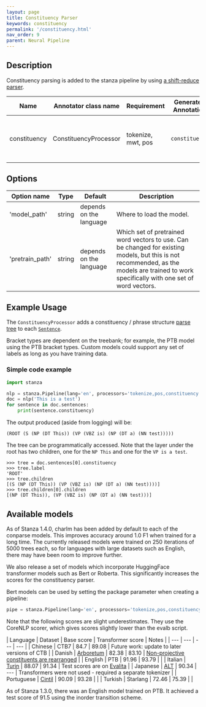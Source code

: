 ```yaml
---
layout: page
title: Constituency Parser
keywords: constituency
permalink: '/constituency.html'
nav_order: 9
parent: Neural Pipeline
---
```


## Description

Constituency parsing is added to the stanza pipeline by using [a shift-reduce parser](https://aclanthology.org/Q17-1029/).

| Name | Annotator class name | Requirement | Generated Annotation | Description |
| --- | --- | --- | --- | --- |
| constituency | ConstituencyProcessor | tokenize, mwt, pos | `constituency` | Adds the `constituency` annotation to each [`Sentence`](data_objects.md#sentence) in the `Document` |

## Options

| Option name | Type | Default | Description |
| --- | --- | --- | --- |
| 'model_path' | string | depends on the language | Where to load the model. |
| 'pretrain_path' | string | depends on the language | Which set of pretrained word vectors to use. Can be changed for existing models, but this is not recommended, as the models are trained to work specifically with one set of word vectors. |

## Example Usage

The `ConstituencyProcessor` adds a constituency / phrase structure
[parse tree](data_objects.md#parsetree) to each [`Sentence`](data_objects.md#sentence).

Bracket types are dependent on the treebank; for example, the PTB
model using the PTB bracket types.  Custom models could support any
set of labels as long as you have training data.

### Simple code example

```python
import stanza

nlp = stanza.Pipeline(lang='en', processors='tokenize,pos,constituency')
doc = nlp('This is a test')
for sentence in doc.sentences:
    print(sentence.constituency)
```

The output produced (aside from logging) will be:

```
(ROOT (S (NP (DT This)) (VP (VBZ is) (NP (DT a) (NN test)))))
```

The tree can be programmatically accessed.  Note that the layer under the root has two children, one for the `NP This` and one for the `VP is a test`.

```
>>> tree = doc.sentences[0].constituency
>>> tree.label
'ROOT'
>>> tree.children
[(S (NP (DT This)) (VP (VBZ is) (NP (DT a) (NN test))))]
>>> tree.children[0].children
[(NP (DT This)), (VP (VBZ is) (NP (DT a) (NN test)))]
```


## Available models

As of Stanza 1.4.0, charlm has been added by default to each of the
conparse models.  This improves accuracy around 1.0 F1 when trained
for a long time.  The currently released models were trained on 250
iterations of 5000 trees each, so for languages with large datasets
such as English, there may have been room to improve further.

We also release a set of models which incorporate HuggingFace
transformer models such as Bert or Roberta.  This significantly
increases the scores for the constituency parser.

Bert models can be used by setting the package parameter when creating
a pipeline:

```python
pipe = stanza.Pipeline(lang='en', processors='tokenize,pos,constituency', package={'constituency': 'wsj_bert'})
```

Note that the following scores are slight underestimates.  They use the CoreNLP scorer, which gives scores slightly lower than the evalb script.

| Language | Dataset | Base score | Transformer score | Notes |
| --- | --- | --- | --- |
| Chinese | CTB7 | 84.7 | 89.08 | Future work: update to later versions of CTB |
| Danish | [Arboretum](http://catalog.elra.info/en-us/repository/browse/ELRA-W0084/) | 82.38 | 83.10 | [Non-projective constituents are rearranged](https://github.com/stanfordnlp/stanza/blob/main/stanza/utils/datasets/constituency/convert_arboretum.py) |
| English | PTB | 91.96 | 93.79 | |
| Italian | [Turin](http://www.di.unito.it/~tutreeb/treebanks.html) | 88.07 | 91.34 | Test scores are on [Evalita](http://www.di.unito.it/~tutreeb/evalita-parsingtask-11.html) |
| Japanese | [ALT](https://www2.nict.go.jp/astrec-att/member/mutiyama/ALT/) | 90.34 | --- | Transformers were not used - required a separate tokenizer |
| Portuguese | [Cintil](https://catalogue.elra.info/en-us/repository/browse/ELRA-W0055/) | 90.09 | 93.28 | |
| Turkish | Starlang | 72.46 | 75.39 | |

As of Stanza 1.3.0, there was an English model trained on PTB.
It achieved a test score of 91.5 using the inorder transition scheme.

